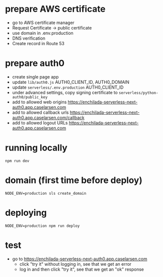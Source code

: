# prepare AWS certificate
- go to AWS certificate manager
- Request Certificate -> public certificate
- use domain in .env.production
- DNS verification
- Create record in Route 53

# prepare auth0
- create single page app
- update `lib/auth0.js` AUTH0_CLIENT_ID, AUTH0_DOMAIN
- update `serverless/.env.production` AUTH0_CLIENT_ID
- under advanced settings, copy signing certificate to `serverless/python-auth0/public_key`
- add to allowed web origins https://enchilada-serverless-next-auth0.app.caselarsen.com
- add to allowed callback urls https://enchilada-serverless-next-auth0.app.caselarsen.com/callback
- add to allowed logout URLs https://enchilada-serverless-next-auth0.app.caselarsen.com

# running locally
```
npm run dev
```

# domain (first time before deploy)
```
NODE_ENV=production sls create_domain
```

# deploying
```
NODE_ENV=production npm run deploy
```

# test
- go to https://enchilada-serverless-next-auth0.app.caselarsen.com
  - click "try it" without logging in, see that we get an error
  - log in and then click "try it", see that we get an "ok" response
